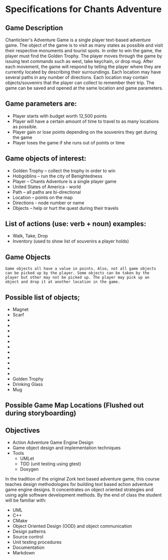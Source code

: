 # Specifications for Chants Adventure

## Game Description

Chanticleer's Adventure Game is a single player text-based adventure game. The object of the game is to visit as many states as possible and visit their respective monuments and tourist spots. In order to win the game, the player must find the Golden Trophy. The player moves through the game by issuing text commands such as west, take keychain, or drop mug. After each movement, the game will respond by telling the player where they are currently located by describing their surroundings. Each location may have several paths in any number of directions. Each location may contain objects/souvenirs that the player can collect to remember their trip. The game can be saved and opened at the same location and game parameters.

## Game parameters are:

-	Player starts with budget worth 12,500 points
-	Player will have a certain amount of time to travel to as many locations as possible.
-	Player gain or lose points depending on the souvenirs they get during the game
-	Player loses the game if she runs out of points or time

## Game objects of interest:

-	Golden Trophy – collect the trophy in order to win 
-	Hobgoblins – run the city of Benightedness
-	Player – Chants Adventure is a single player game
-	United States of America - world
-	Path – all paths are bi-directional
-	Location – points on the map
-	Directions - node number or name
-	Objects – help or hurt the quest during their travels

## List of actions (use: verb + noun) examples:

-	Walk, Take, Drop
-	Inventory (used to show list of souvenirs a player holds)

## Game Objects

	Game objects all have a value in points. Also, not all game objects can be picked up by the player. Some objects can be taken by the player but other may not be picked up. The player may pick up an object and drop it at another location in the game. 

## Possible list of objects;
-	Magnet
-	Scarf
-	
-	
-	 
-	
-	
-	
-	
-	
-	
-	
-	
-	Golden Trophy
-	Drinking Glass
-	Mug

## Possible Game Map Locations (Flushed out during storyboarding)

## Objectives
-	Action Adventure Game Engine Design 
-	Game object design and implementation techniques
-	Tools
    -	UMLet
    -   TDD (unit testing using gtest)
    -   Doxygen


In the tradition of the original Zork text based adventure game, this course teaches design methodologies for building text based action adventure game engine designs. It concentrates on object oriented strategies and using agile software development methods. By the end of class the student will be familiar with:
-	UML
-	C++
-   CMake
-	Object Oriented Design (OOD) and object communication
-	Design patterns
-	Source control
-	Unit testing procedures
-   Documentation
-   Markdown
